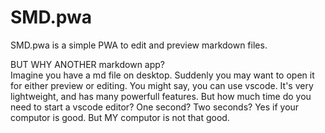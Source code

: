 # SMD.pwa
SMD.pwa is a simple PWA to edit and preview markdown files.

BUT WHY ANOTHER markdown app?  
Imagine you have a md file on desktop. Suddenly you may want to open it for either preview or editing. You might say, you can use vscode. It's very lightweight, and has many powerfull features. But how much time do you need to start a vscode editor? One second? Two seconds? Yes if your computor is good. But MY computor is not that good.
